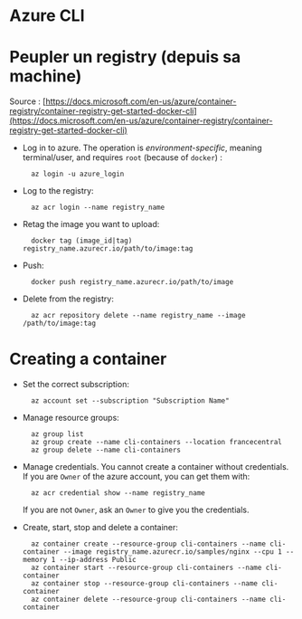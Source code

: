 # Azure CLI
# Peupler un registry (depuis sa machine)
Source : [https://docs.microsoft.com/en-us/azure/container-registry/container-registry-get-started-docker-cli](https://docs.microsoft.com/en-us/azure/container-registry/container-registry-get-started-docker-cli)

- Log in to azure. The operation is *environment-specific*, meaning terminal/user, and requires `root` (because of `docker`) :

		az login -u azure_login

- Log to the registry:

		az acr login --name registry_name

- Retag the image you want to upload:

		docker tag (image_id|tag) registry_name.azurecr.io/path/to/image:tag

- Push:

		docker push registry_name.azurecr.io/path/to/image

- Delete from the registry:

		az acr repository delete --name registry_name --image /path/to/image:tag

# Creating a container

- Set the correct subscription:

		az account set --subscription "Subscription Name"

- Manage resource groups:

		az group list
		az group create --name cli-containers --location francecentral
		az group delete --name cli-containers

- Manage credentials. You cannot create a container without credentials. If you are `Owner` of the azure account, you can get them with:

		az acr credential show --name registry_name

    If you are not `Owner`, ask an `Owner` to give you the credentials.

- Create, start, stop and delete a container:

		az container create --resource-group cli-containers --name cli-container --image registry_name.azurecr.io/samples/nginx --cpu 1 --memory 1 --ip-address Public
		az container start --resource-group cli-containers --name cli-container
		az container stop --resource-group cli-containers --name cli-container
		az container delete --resource-group cli-containers --name cli-container

